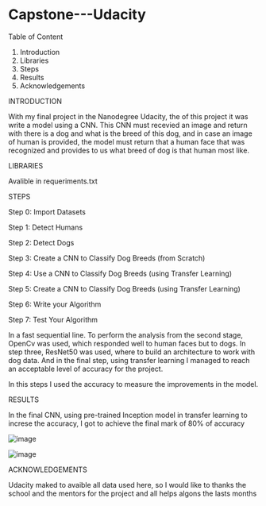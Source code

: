 # Capstone---Udacity

Table of Content 

1. Introduction
2. Libraries
3. Steps
4. Results
5. Acknowledgements 

INTRODUCTION 

With my final project in the Nanodegree Udacity, the of this project it was write a model using a CNN. This CNN must recevied an image and return with there is a dog and what is the breed of this dog, and in case an image of human is provided, the model must return that a human face that was recognized and provides to us what breed of dog is that human most like.  

LIBRARIES

Avalible in requeriments.txt

STEPS

Step 0: Import Datasets

Step 1: Detect Humans

Step 2: Detect Dogs

Step 3: Create a CNN to Classify Dog Breeds (from Scratch)

Step 4: Use a CNN to Classify Dog Breeds (using Transfer Learning)

Step 5: Create a CNN to Classify Dog Breeds (using Transfer Learning)

Step 6: Write your Algorithm

Step 7: Test Your Algorithm

In a fast sequential line. To perform the analysis from the second stage, OpenCv was used, which responded well to human faces but to dogs. In step three, ResNet50 was used, where to build an architecture to work with dog data. And in the final step, using transfer learning I managed to reach an acceptable level of accuracy for the project. 

In this steps I used the accuracy to measure the improvements in the model.

RESULTS

In the final CNN, using pre-trained Inception model in transfer learning to increse the accuracy, I got to achieve the final mark of 80% of accuracy

![image](https://user-images.githubusercontent.com/71613183/115006930-cf3f4f00-9e7f-11eb-843f-54f9a4f09efe.png)


![image](https://user-images.githubusercontent.com/71613183/115006975-de260180-9e7f-11eb-9481-ed0caf5f144a.png)

 

ACKNOWLEDGEMENTS

Udacity maked to avaible all data used here, so I would like to thanks the school and the mentors for the project and all helps algons the lasts months 

